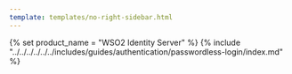 ```yaml
---
template: templates/no-right-sidebar.html
---
```


{% set product_name = "WSO2 Identity Server" %}
{% include "../../../../../../includes/guides/authentication/passwordless-login/index.md" %}